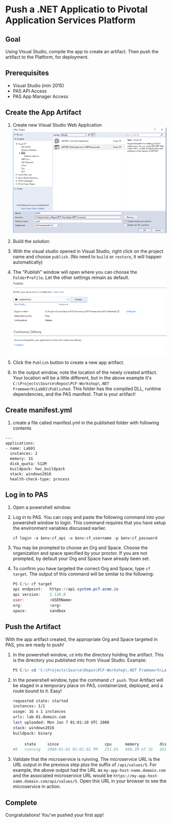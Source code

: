 # Push a .NET Applicatio to Pivotal Application Services Platform

## Goal

Using Visual Studio, compile the app to create an artifact. Then push the artifact to the Platform, for deployment.

## Prerequisites

- Visual Studio (min 2015)
- PAS API Access
- PAS App Manager Access

## Create the App Artifact

1. Create new Visual Studio Web Application ![Publish Menu Option](create-vs-solution.PNG)

2. Build the solution 

1. With the visual studio opened in Visual Studio, right click on the project name and choose `publish`. (No need to `build` or `restore`, it will happen automatically)
    

1. The "Publish" window will open where you can choose the `FolderProfile`. Let the other settings remain as default.
     ![Publish Menu Option](lab01-publish.PNG)

1. Click the `Publish` button to create a new app artifact. 

1. In the output window, note the location of the newly created artifact. Your location will be a little different, but in the above example it's `C:\Projects\Source\Repos\PCF-Workshop\.NET Framework\Lab01\Published`. This folder has the compiled DLL, runtime dependencies, and the PAS manifest. That is your artifact!

## Create manifest.yml

1. create a file called manifest.yml in the published folder with following contents
```
---
applications:
- name: Lab01
  instances: 2
  memory: 1G
  disk_quota: 512M
  buildpack: hwc_buildpack
  stack: windows2016
  health-check-type: process
```
## Log in to PAS

1. Open a powershell window.

2. Log in to PAS. You can copy and paste the following command into your powershell window to login. This command requires that you have setup the environment variables discussed earlier.

   ```
   cf login -a $env:cf_api -u $env:cf_username -p $env:cf_password
   ```
3. You may be prompted to choose an Org and Space. Choose the organization and space specified by your proctor. If you are not prompted, by default your Org and Space have already been set.

4. To confirm you have targeted the correct Org and Space, type `cf target`. The output of this command will be similar to the following: 

    ```powershell
    PS C:\> cf target
    api endpoint:   https://api.system.pcf.acme.io
    api version:    2.120.0
    user:           <USERName>
    org:            <org>
    space:          sandbox
    ```

## Push the Artifact

With the app artifact created, the appropriate Org and Space targeted in PAS, you are ready to push!

1. In the powershell window, `cd` into the directory holding the artifact. This is the directory you published into from Visual Studio. Example:

     ```powershell
     PS C:\> cd 'C:\Projects\Source\Repos\PCF-Workshop\.NET Framework\Lab01\Published'
     ```

1. In the powershell window, type the command `cf push`. Your Artifact will be staged in a temporary place on PAS, containerized, deployed, and a route bound to it. Easy!

     ```bash
     requested state: started
     instances: 1/1
     usage: 1G x 1 instances
     urls: lab-01.domain.com
     last uploaded: Mon Jan 7 01:01:10 UTC 2000
     stack: windows2016
     buildpack: binary

          state     since                    cpu      memory         disk           details
     #0   running   2000-01-01 01:01:01 PM   231.0%   498.1M of 1G   161.9M of 1G (10)
     ```

1. Validate that the microservice is running. The microservice URL is the URL output in the previous step plus the suffix of `/api/values/5`. For example, the above output had the URL as `my-app-host-name.domain.com` and the associated microservice URL would be `https://my-app-host-name.domain.com/api/values/5`. Open this URL in your browser to see the microservice in action.


## Complete

Congratulations! You've pushed your first app! 